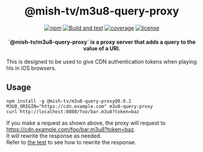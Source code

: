 <h1 align="center">@mish-tv/m3u8-query-proxy</h1>

<div align="center">
<a href="https://www.npmjs.com/package/@mish-tv/m3u8-query-proxy"><img src="https://img.shields.io/npm/v/@mish-tv/m3u8-query-proxy.svg" alt="npm"></a>
<a href="https://github.com/mish-tv/m3u8-query-proxy/actions/workflows/build-and-test.yml"><img src="https://github.com/mish-tv/m3u8-query-proxy/actions/workflows/build-and-test.yml/badge.svg" alt="Build and test"></a>
<a href="https://codecov.io/gh/mish-tv/m3u8-query-proxy"><img src="https://img.shields.io/codecov/c/github/mish-tv/m3u8-query-proxy.svg" alt="coverage"></a>
<a href="https://opensource.org/licenses/MIT"><img src="https://img.shields.io/github/license/mish-tv/m3u8-query-proxy.svg?style=flat" alt="license"></a>
</div>

<h4 align="center">`@mish-tv/m3u8-query-proxy` is a proxy server that adds a query to the value of a URI.</h4>
<p>This is designed to be used to give CDN authentication tokens when playing hls in iOS browsers.</p>

## Usage
```
npm install -g @mish-tv/m3u8-query-proxy@0.0.2
M3U8_ORIGIN="https://cdn.example.com" m3u8-query-proxy
curl http://localhost:8080/foo/bar.m3u8?token=baz
```

If you make a request as shown above, the proxy will request to https://cdn.example.com/foo/bar.m3u8?token=baz.  
It will rewrite the response as needed.  
Refer to [the test](https://github.com/mish-tv/m3u8-query-proxy/blob/main/src/convert-playlist.spec.ts) to see how to rewrite the response.
